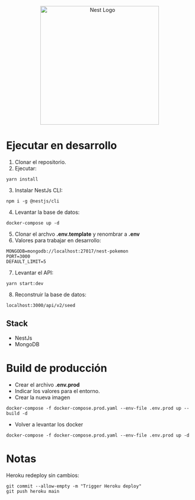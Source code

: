 <p align="center">
  <a href="http://nestjs.com/" target="blank"><img src="https://nestjs.com/img/logo_text.svg" width="320" alt="Nest Logo" /></a>
</p>

# Ejecutar en desarrollo

1. Clonar el repositorio.
2. Ejecutar:
```
yarn install
```
3. Instalar NestJs CLI:
```
npm i -g @nestjs/cli
```
4. Levantar la base de datos:
````
docker-compose up -d
````
5. Clonar el archvo __.env.template__ y renombrar a __.env__
6. Valores para trabajar en desarrollo:
````
MONGODB=mongodb://localhost:27017/nest-pokemon
PORT=3000
DEFAULT_LIMIT=5
````
7. Levantar el API:
````
yarn start:dev
````
8. Reconstruir la base de datos:
````
localhost:3000/api/v2/seed
````


## Stack
* NestJs
* MongoDB

# Build de producción

* Crear el archivo __.env.prod__
* Indicar los valores para el entorno.
* Crear la nueva imagen
````
docker-compose -f docker-compose.prod.yaml --env-file .env.prod up --build -d
````
* Volver a levantar los docker
````
docker-compose -f docker-compose.prod.yaml --env-file .env.prod up -d
````



# Notas
Heroku redeploy sin cambios:
````
git commit --allow-empty -m "Trigger Heroku deploy"
git push heroku main
`````
